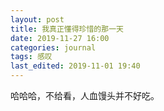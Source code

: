 ```yaml
---
layout: post
title: 我真正懂得珍惜的那一天
date: 2019-11-27 16:00
categories: journal
tags: 感叹
last_edited: 2019-11-01 19:40
---
```


哈哈哈，不给看，人血馒头并不好吃。
